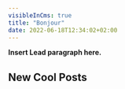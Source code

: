 ```yaml
---
visibleInCms: true
title: "Bonjour"
date: 2022-06-18T12:34:02+02:00
---
```


**Insert Lead paragraph here.**

## New Cool Posts
